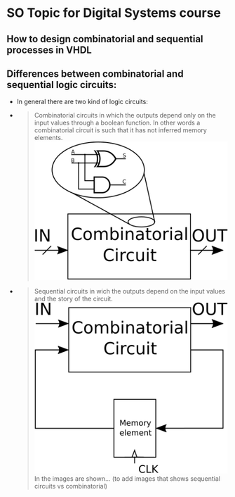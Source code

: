 # SO Topic for Digital Systems course

## How to design combinatorial and sequential processes in VHDL

## Differences between combinatorial and sequential logic circuits:


* In general there are two kind of logic circuits:
 * >Combinatorial circuits in which the outputs depend only on the input values through a boolean function. In other words a combinatorial circuit is such that it has not inferred memory elements.
   ![combinatorial](images/comb.png)
 * >Sequential circuits in wich the outputs depend on the input values and the story of the circuit.
   ![sequential](images/seq.png)
In the images are shown... (to add images that shows sequential circuits vs combinatorial)
